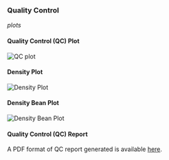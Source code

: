 ### Quality Control

$plots$

#### Quality Control (QC)  Plot
![**_QC plot_**](images/qc_plot.png)

#### Density Plot
![**_Density Plot_**](images/densityPlot.png)

#### Density Bean Plot
![**_Density Bean Plot_**](images/densityBeanPlot.png)

#### Quality Control (QC) Report
A PDF format of  QC report generated is available [here](images/qcReport.pdf).

